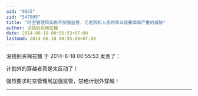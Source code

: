 ```yaml
---
aid: "9025"
zid: "547095"
title: "时空管理局如再不加强监管，元老院和人民的事业就要面临严重的威胁"
author: 没钱别买棉花糖
date: 2014-06-18 00:55:53+07:00
lastmod: 2014-06-18 00:55:00+07:00
---
```


没钱别买棉花糖 于 2014-6-18 00:55:53 发表了：

计划外的穿越者真是太反动了！

强烈要求时空管理局加强监管，禁绝计划外穿越！

---
